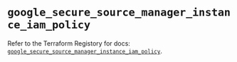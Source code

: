 # `google_secure_source_manager_instance_iam_policy`

Refer to the Terraform Registory for docs: [`google_secure_source_manager_instance_iam_policy`](https://registry.terraform.io/providers/hashicorp/google/5.21.0/docs/resources/secure_source_manager_instance_iam_policy).

